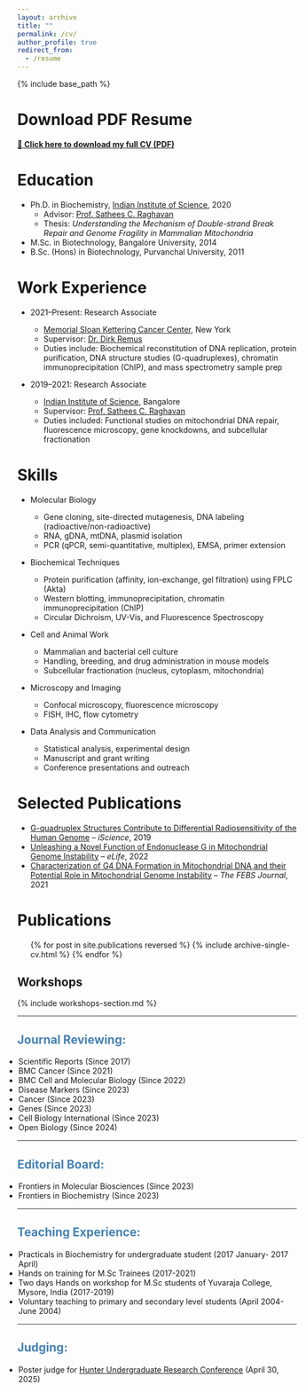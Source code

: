 ```yaml
---
layout: archive
title: ""
permalink: /cv/
author_profile: true
redirect_from:
  - /resume
---
```


{% include base_path %}

# Download PDF Resume
**[📄 Click here to download my full CV (PDF)](/files/SumedhaDahal_CV_Scientist.pdf)**


Education
============
* Ph.D. in Biochemistry, [Indian Institute of Science](https://biochem.iisc.ac.in/sathees-c-raghavan.php), 2020  
  * Advisor: [Prof. Sathees C. Raghavan](https://satheesscrlab10.wixsite.com/website)  
  * Thesis: *Understanding the Mechanism of Double-strand Break Repair and Genome Fragility in Mammalian Mitochondria*
* M.Sc. in Biotechnology, Bangalore University, 2014  
* B.Sc. (Hons) in Biotechnology, Purvanchal University, 2011  

Work Experience
=================
* 2021–Present: Research Associate  
  * [Memorial Sloan Kettering Cancer Center](https://www.mskcc.org/research/ski/labs/members/sumedha-dahal), New York  
  * Supervisor: [Dr. Dirk Remus](https://www.mskcc.org/research/ski/labs/dirk-remus)  
  * Duties include: Biochemical reconstitution of DNA replication, protein purification, DNA structure studies (G-quadruplexes), chromatin immunoprecipitation (ChIP), and mass spectrometry sample prep  

* 2019–2021: Research Associate  
  * [Indian Institute of Science](https://www.iisc.ac.in), Bangalore  
  * Supervisor: [Prof. Sathees C. Raghavan](https://satheesscrlab10.wixsite.com/website)  
  * Duties included: Functional studies on mitochondrial DNA repair, fluorescence microscopy, gene knockdowns, and subcellular fractionation  

Skills
======
* Molecular Biology  
  * Gene cloning, site-directed mutagenesis, DNA labeling (radioactive/non-radioactive)  
  * RNA, gDNA, mtDNA, plasmid isolation  
  * PCR (qPCR, semi-quantitative, multiplex), EMSA, primer extension  

* Biochemical Techniques  
  * Protein purification (affinity, ion-exchange, gel filtration) using FPLC (Akta)  
  * Western blotting, immunoprecipitation, chromatin immunoprecipitation (ChIP)  
  * Circular Dichroism, UV-Vis, and Fluorescence Spectroscopy  

* Cell and Animal Work  
  * Mammalian and bacterial cell culture  
  * Handling, breeding, and drug administration in mouse models  
  * Subcellular fractionation (nucleus, cytoplasm, mitochondria)  

* Microscopy and Imaging  
  * Confocal microscopy, fluorescence microscopy  
  * FISH, IHC, flow cytometry  

* Data Analysis and Communication  
  * Statistical analysis, experimental design  
  * Manuscript and grant writing  
  * Conference presentations and outreach

Selected Publications
=======================
* [G-quadruplex Structures Contribute to Differential Radiosensitivity of the Human Genome](https://scholar.google.com/citations?view_op=view_citation&hl=en&user=zSO66YwAAAAJ&citation_for_view=zSO66YwAAAAJ:Y0pCki6q_DkC) – *iScience*, 2019  
* [Unleashing a Novel Function of Endonuclease G in Mitochondrial Genome Instability](https://scholar.google.com/citations?view_op=view_citation&hl=en&user=zSO66YwAAAAJ&citation_for_view=zSO66YwAAAAJ:Tyk-4Ss8FVUC) – *eLife*, 2022  
* [Characterization of G4 DNA Formation in Mitochondrial DNA and their Potential Role in Mitochondrial Genome Instability](https://scholar.google.com/citations?view_op=view_citation&hl=en&user=zSO66YwAAAAJ&citation_for_view=zSO66YwAAAAJ:Y0pCki6q_DkC) – *The FEBS Journal*, 2021  


Publications
======
  <ul>{% for post in site.publications reversed %}
    {% include archive-single-cv.html %}
  {% endfor %}</ul>
  
## Workshops

{% include workshops-section.md %}

<hr style="height:1px;border:none;color:#333;background-color:#333;" />   
<h2 style="color:SteelBlue;" vspace="0px;">Journal Reviewing:</h2>
  
<ul style="margin:1;padding:1">
  <li>Scientific Reports (Since 2017)</li>
  <li>BMC Cancer (Since 2021)</li>
  <li>BMC Cell and Molecular Biology (Since 2022)</li>
  <li>Disease Markers (Since 2023)</li>
  <li>Cancer (Since 2023)</li>
  <li>Genes (Since 2023)</li>
  <li>Cell Biology International (Since 2023)</li>
  <li>Open Biology (Since 2024)</li>
</ul>

   <hr style="height:1px;border:none;color:#333;background-color:#333;" />   
<h2 style="color:SteelBlue;" vspace="0px;">Editorial Board:</h2>
  
<ul style="margin:1;padding:1">
  <li>Frontiers in Molecular Biosciences (Since 2023)</li>
  <li>Frontiers in Biochemistry (Since 2023)</li>
  </ul>



<hr style="height:1px;border:none;color:#333;background-color:#333;" />   
<h2 style="color:SteelBlue;" vspace="0px;">Teaching Experience:</h2>
  
<ul style="margin:1;padding:1">
  <li>Practicals in Biochemistry for undergraduate student (2017 January- 2017 April)</li>
  <li>Hands on training for M.Sc Trainees (2017-2021)</li>
  <li>Two days Hands on workshop for M.Sc students of Yuvaraja College, Mysore, India (2017-2019)</li>
  <li>Voluntary teaching to primary and secondary level students (April 2004-June 2004)</li>
  </ul>

<hr style="height:1px;border:none;color:#333;background-color:#333;" />   
<h2 style="color:SteelBlue;" vspace="0px;">Judging:</h2>
<ul style="margin:1;padding:1">
  <li>
    Poster judge for <a href="https://hunter.cuny.edu/student-engagement-initiatives/undergraduate-research-conference/" target="_blank">Hunter Undergraduate Research Conference</a> (April 30, 2025)
  </li>
</ul>  

